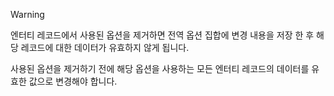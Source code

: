 > [!WARNING]
> 엔터티 레코드에서 사용된 옵션을 제거하면 전역 옵션 집합에 변경 내용을 저장 한 후 해당 레코드에 대한 데이터가 유효하지 않게 됩니다.
>
>사용된 옵션을 제거하기 전에 해당 옵션을 사용하는 모든 엔터티 레코드의 데이터를 유효한 값으로 변경해야 합니다.